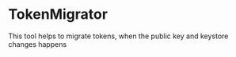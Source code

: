 # TokenMigrator
This tool helps to migrate tokens, when the public key and keystore changes happens

